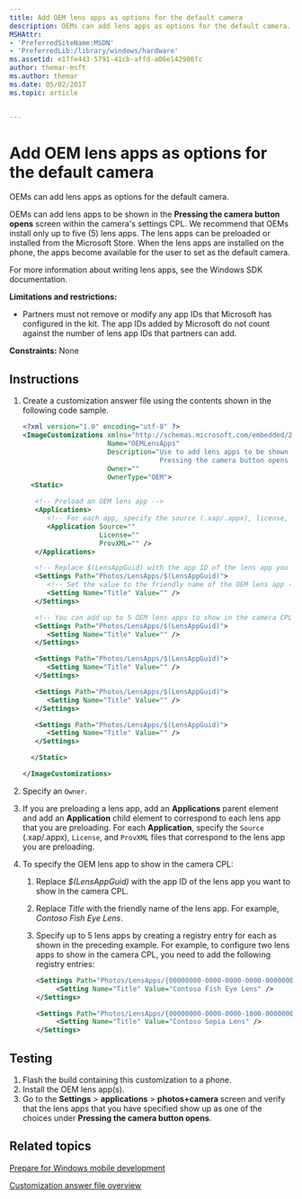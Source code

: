 ```yaml
---
title: Add OEM lens apps as options for the default camera
description: OEMs can add lens apps as options for the default camera.
MSHAttr:
- 'PreferredSiteName:MSDN'
- 'PreferredLib:/library/windows/hardware'
ms.assetid: e17fe443-5791-41cb-affd-a06e142986fc
author: themar-msft
ms.author: themar
ms.date: 05/02/2017
ms.topic: article


---
```

# Add OEM lens apps as options for the default camera

OEMs can add lens apps as options for the default camera.

OEMs can add lens apps to be shown in the **Pressing the camera button opens** screen within the camera's settings CPL. We recommend that OEMs install only up to five (5) lens apps. The lens apps can be preloaded or installed from the Microsoft Store. When the lens apps are installed on the phone, the apps become available for the user to set as the default camera.

For more information about writing lens apps, see the Windows SDK documentation.

**Limitations and restrictions:**

* Partners must not remove or modify any app IDs that Microsoft has configured in the kit. The app IDs added by Microsoft do not count against the number of lens app IDs that partners can add.

<a href="" id="constraints---none"></a>**Constraints:** None

## Instructions

1. Create a customization answer file using the contents shown in the following code sample.

   ```XML
   <?xml version="1.0" encoding="utf-8" ?>
   <ImageCustomizations xmlns="http://schemas.microsoft.com/embedded/2004/10/ImageUpdate"
                        Name="OEMLensApps"
                        Description="Use to add lens apps to be shown in the Settings > applications > photos+camera >
                                     Pressing the camera button opens screen."
                        Owner=""
                        OwnerType="OEM">
     <Static>

      <!-- Preload an OEM lens app -->
      <Applications>
         <!-- For each app, specify the source (.xap/.appx), license, and ProvXML files. -->
         <Application Source=""
                      License=""
                      ProvXML="" />
      </Applications>

      <!-- Replace $(LensAppGuid) with the app ID of the lens app you want to show in the camera CPL -->
      <Settings Path="Photos/LensApps/$(LensAppGuid)">
         <!-- Set the value to the friendly name of the OEM lens app -->
         <Setting Name="Title" Value="" />
      </Settings>  

      <!-- You can add up to 5 OEM lens apps to show in the camera CPL -->
      <Settings Path="Photos/LensApps/$(LensAppGuid)">
         <Setting Name="Title" Value="" />
      </Settings> 

      <Settings Path="Photos/LensApps/$(LensAppGuid)">
         <Setting Name="Title" Value="" />
      </Settings> 

      <Settings Path="Photos/LensApps/$(LensAppGuid)">
         <Setting Name="Title" Value="" />
      </Settings>

      <Settings Path="Photos/LensApps/$(LensAppGuid)">
         <Setting Name="Title" Value="" />
      </Settings>

     </Static>

   </ImageCustomizations>
   ```

1. Specify an `Owner`.
1. If you are preloading a lens app, add an **Applications** parent element and add an **Application** child element to correspond to each lens app that you are preloading. For each **Application**, specify the `Source` (.xap/.appx), `License`, and `ProvXML` files that correspond to the lens app you are preloading.
1. To specify the OEM lens app to show in the camera CPL:

   1. Replace *$(LensAppGuid)* with the app ID of the lens app you want to show in the camera CPL.
   1. Replace *Title* with the friendly name of the lens app. For example, *Contoso Fish Eye Lens*.
   1. Specify up to 5 lens apps by creating a registry entry for each as shown in the preceding example. For example, to configure two lens apps to show in the camera CPL, you need to add the following registry entries:

      ```XML
      <Settings Path="Photos/LensApps/{00000000-0000-0000-0000-000000000000}">
           <Setting Name="Title" Value="Contoso Fish Eye Lens" />
      </Settings>

      <Settings Path="Photos/LensApps/{00000000-0000-0000-1000-000000000000}">
           <Setting Name="Title" Value="Contoso Sepia Lens" />
      </Settings>
      ```

## Testing

1. Flash the build containing this customization to a phone.
1. Install the OEM lens app(s).
1. Go to the **Settings** &gt; **applications** &gt; **photos+camera** screen and verify that the lens apps that you have specified show up as one of the choices under **Pressing the camera button opens**.

## Related topics

[Prepare for Windows mobile development](https://docs.microsoft.com/en-us/windows-hardware/manufacture/mobile/preparing-for-windows-mobile-development)

[Customization answer file overview](https://docs.microsoft.com/en-us/windows-hardware/customize/mobile/mcsf/customization-answer-file)
